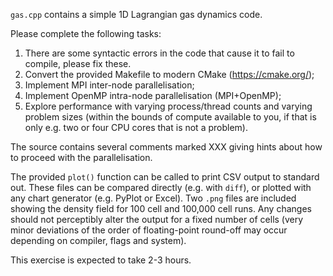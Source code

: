 `gas.cpp` contains a simple 1D Lagrangian gas dynamics code.

Please complete the following tasks:

1. There are some syntactic errors in the code that cause it to fail to compile,
   please fix these.
2. Convert the provided Makefile to modern CMake (https://cmake.org/);
3. Implement MPI inter-node parallelisation;
4. Implement OpenMP intra-node parallelisation (MPI+OpenMP);
5. Explore performance with varying process/thread counts and varying problem
   sizes (within the bounds of compute available to you, if that is only e.g.
   two or four CPU cores that is not a problem).

The source contains several comments marked XXX giving hints about how to
proceed with the parallelisation.

The provided `plot()` function can be called to print CSV output to standard
out. These files can be compared directly (e.g. with `diff`), or plotted with
any chart generator (e.g. PyPlot or Excel). Two `.png` files are included showing the
density field for 100 cell and 100,000 cell runs.  Any changes should not
perceptibly alter the output for a fixed number of cells (very minor deviations
of the order of floating-point round-off may occur depending on compiler, flags
and system).

This exercise is expected to take 2-3 hours.
